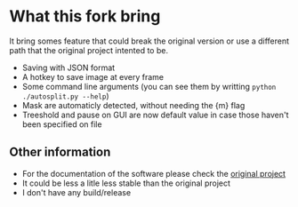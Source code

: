 # What this fork bring
It bring somes feature that could break the original version or use a different path that the original project intented to be.

- Saving with JSON format
- A hotkey to save image at every frame
- Some command line arguments (you can see them by writting `python ./autosplit.py --help`)
- Mask are automaticly detected, without needing the {m} flag
- Treeshold and pause on GUI are now default value in case those haven't been specified on file

## Other information

- For the documentation of the software please check the [original project](https://github.com/Toufool/Auto-Split)
- It could be less a litle less stable than the original project
- I don't have any build/release

